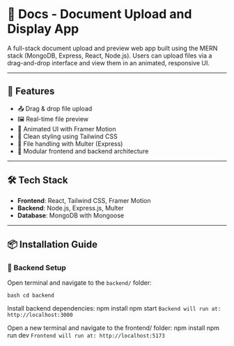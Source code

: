 # 📁 Docs - Document Upload and Display App

A full-stack document upload and preview web app built using the MERN stack (MongoDB, Express, React, Node.js). Users can upload files via a drag-and-drop interface and view them in an animated, responsive UI.

---

## 🚀 Features

- 📤 Drag & drop file upload
- 🖼️ Real-time file preview
- 🧠 Animated UI with Framer Motion
- 🎨 Clean styling using Tailwind CSS
- 💾 File handling with Multer (Express)
- 📂 Modular frontend and backend architecture

---

## 🛠 Tech Stack

- **Frontend**: React, Tailwind CSS, Framer Motion
- **Backend**: Node.js, Express.js, Multer
- **Database**: MongoDB with Mongoose

---

## 📦 Installation Guide

### 🔧 Backend Setup

Open terminal and navigate to the `backend/` folder:

`bash
cd backend
`

Install backend dependencies:
npm install
npm start
`Backend will run at: http://localhost:3000`

Open a new terminal and navigate to the frontend/ folder:
npm install
npm run dev
`Frontend will run at: http://localhost:5173`


